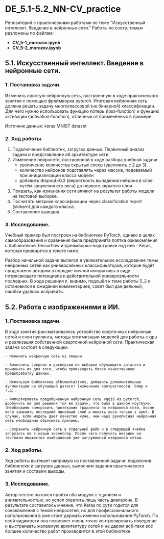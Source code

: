 # DE_5.1-5.2_NN-CV_practice
Репозиторий с практическими работами по теме "Искусственный интеллект. Введение в нейронные сети." Работы по соотв. темам разложены по файлам:  
- **CV_5-1_morozov.ipynb**  
- **CV_5-2_morozov.ipynb**  


## 5.1. Искусственный интеллект. Введение в нейронные сети.  

### 1. Постановка задачи.

Изменить простую нейронную сеть, построенную в ходе практического занятия с помощью фреймворка pytorch. Итоговая нейронная сеть должна решать задачу многоклассовой (не бинарной) классификации. Для чего нужно использовать функцию потерь (loss-function) и функцию активации (activation-function), отличные от применённых в примере.

Источник данных: keras MNIST dataset


### 2. Ход работы.

1. Подключение библиотек, загрузка данных. Первичный анализ задачи и представление об архитектуре сети.
2. Изменение нейросети, построенной в ходе разбора учебной задачи:
    - увеличение количества скрытых слоев (увеличить с 2 до 3)
    - количество нейронов подставлять через массив, подаваемый при инициализации класса модели
    - добавить dropout=0.3 (вероятность выпадения нейрона в слое путём зануления его веса) до первого скрытого слоя
3. Показать, как изменения сети влияют на результат работы модели на тестовой выборке.
4. Посчитать метрики классификации через classification report (sklearn) для каждого класса.
5. Составление выводов.


### 3. Исследование.

Учебный пример был построен на библиотеке PyTorch, однако в целях самообразования и сравнения была предпринята поптка ознакомления с библиотекой Tensorflow и фреймворка-надстройки над ней - Keras, которая приводится в тексте ниже.

Разбор начальной задачи вылился в увлекательное исследование темы нейронных сетей как универсальных классификаторов, которое будёт продолжено автором в порядке личной инициативы в виду потрясающего потенциала и действительной универсальности последних. В ходе решения я, видимо, подошёл к теме работы 5_2 и остановился в ожидании комментариев, совет был дан дельный, ошибки удалось исправить.


## 5.2. Работа с изображениями в ИИ.  

### 1. Постановка задачи.

В ходе занятия рассматривалось устройство сверточных нейронные сетей и слои пуллинга, методы оптимизации моделей для работы с gpu и реализация собственной сверточной нейронной сети. Практическая задача состоит в следующем:

    - Изменить нейронную сеть из лекции
    
    - Вычислить средние и дисперсии по выборке обучающего датасета и применить их для того, чтобы производить более качественную предобработку данных.
    
    - Используя библиотеку albumentations, добавить дополнительные аугментации на обучающий датасет (изменение контрастности, блюр и т.д).
    
    - Импортировать предобученную нейронную сеть vgg16 из pytorch, дообучить ее для решения той же задачи, что была в данном ноутбуке. (Необходимо заморозить протекание градиента по нейронной сети, после чего заменить последний линейный слой и менять веса только в нем). В случае, если модель дает качество хуже, чем наша рукописная нейронная сеть необходимо объяснить причины.
    
    - Сохранить нейронную сеть в отдельный файл и в следующей ячейке загрузить ее в новый экземпляр. После чего получить метрики на тестовом множестве изображений уже загруженной нейронной сетью.

### 2.  Ход работы.

Ход работы вытекает напрямую из поставленной задачи: подключив библиотеки и загрузив данные, выполним задания практического занятия и составим выводы.

### 3.  Исследование.

Автор честно пытался пройти оба модуля с тщанием и внимательностью, но успел охватить лишь часть диапазона. В результате составилось мнение, что Keras по сути годится для ознакомления с темой нейросетей, но для профессионального использования в уме стоит держать именно использование PyTorch. По всей видимости она позвоялет очень точно контролировать поведение и выстраивать желаемую архитектуру сетей и не даром всё-таки всё болшее количество работ производится в этой библиотеке.
